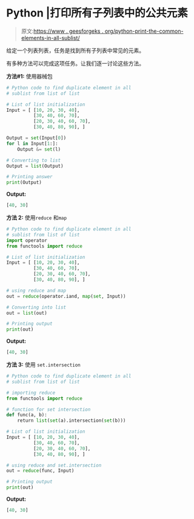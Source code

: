 # Python |打印所有子列表中的公共元素

> 原文:[https://www . geesforgeks . org/python-print-the-common-elements-in-all-sublist/](https://www.geeksforgeeks.org/python-print-the-common-elements-in-all-sublists/)

给定一个列表列表，任务是找到所有子列表中常见的元素。

有多种方法可以完成这项任务。让我们逐一讨论这些方法。

**方法#1:** 使用器械包

```py
# Python code to find duplicate element in all 
# sublist from list of list

# List of list initialization
Input = [ [10, 20, 30, 40],
          [30, 40, 60, 70],
          [20, 30, 40, 60, 70],
          [30, 40, 80, 90], ]

Output = set(Input[0])
for l in Input[1:]:
    Output &= set(l)

# Converting to list
Output = list(Output)

# Printing answer
print(Output)
```

**Output:**

```py
[40, 30]

```

**方法 2:** 使用`reduce` 和`map`

```py
# Python code to find duplicate element in all 
# sublist from list of list
import operator
from functools import reduce

# List of list initialization
Input = [ [10, 20, 30, 40],
          [30, 40, 60, 70],
          [20, 30, 40, 60, 70], 
          [30, 40, 80, 90], ]

# using reduce and map
out = reduce(operator.iand, map(set, Input))

# Converting into list
out = list(out)

# Printing output
print(out)
```

**Output:**

```py
[40, 30]

```

**方法 3:** 使用 `set.intersection`

```py
# Python code to find duplicate element in all 
# sublist from list of list

# importing reduce 
from functools import reduce

# function for set intersection
def func(a, b):
    return list(set(a).intersection(set(b)))

# List of list initialization
Input = [ [10, 20, 30, 40],
          [30, 40, 60, 70],
          [20, 30, 40, 60, 70], 
          [30, 40, 80, 90], ]

# using reduce and set.intersection
out = reduce(func, Input)

# Printing output
print(out)
```

**Output:**

```py
[40, 30]

```
